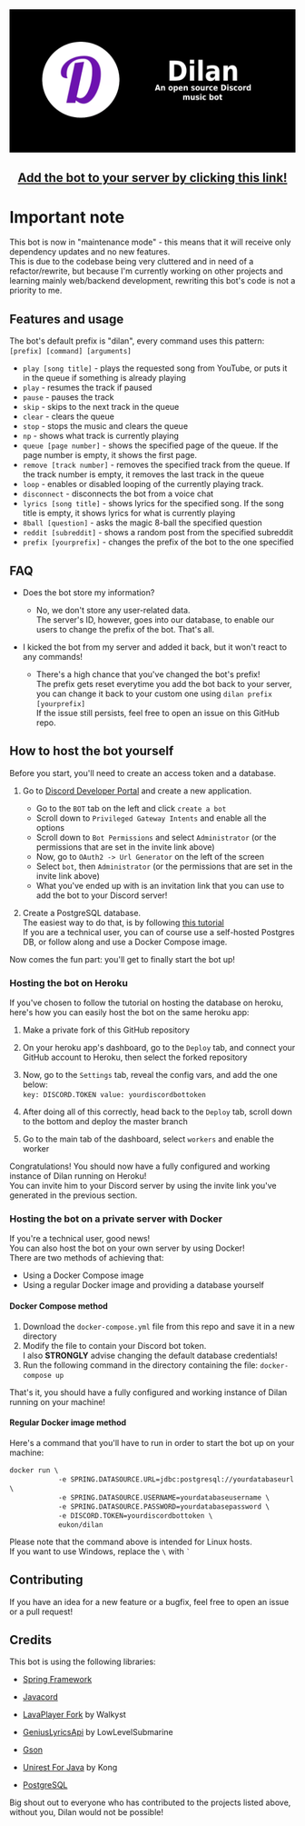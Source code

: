 <img src="dilan-banner.png" style="margin-left: auto; margin-right: auto" alt="banner">


<h2 align="center">
<a href="https://discord.com/api/oauth2/authorize?client_id=913511878523752519&permissions=274914725120&scope=bot">Add the bot to your server by clicking this link!</a>
</h2>

# Important note
This bot is now in "maintenance mode" - this means that it will receive only dependency updates and no new features.  
This is due to the codebase being very cluttered and in need of a refactor/rewrite, but because I'm currently working on other projects and learning mainly web/backend development, rewriting this bot's code is not a priority to me.

## Features and usage
The bot's default prefix is "dilan", every command uses this pattern:  
`[prefix] [command] [arguments]`

- `play [song title]` - plays the requested song from YouTube, or puts it in the queue if something is already playing
- `play` - resumes the track if paused
- `pause` - pauses the track
- `skip` - skips to the next track in the queue
- `clear` - clears the queue
- `stop` - stops the music and clears the queue
- `np` - shows what track is currently playing
- `queue [page number]` - shows the specified page of the queue. If the page number is empty, it shows the first page.
- `remove [track number]` - removes the specified track from the queue. If the track number is empty, it removes the last track in the queue
- `loop` - enables or disabled looping of the currently playing track.
- `disconnect` - disconnects the bot from a voice chat
- `lyrics [song title]` - shows lyrics for the specified song. If the song title is empty, it shows lyrics for what is currently playing
- `8ball [question]` - asks the magic 8-ball the specified question
- `reddit [subreddit]` - shows a random post from the specified subreddit
- `prefix [yourprefix]` - changes the prefix of the bot to the one specified

## FAQ
- Does the bot store my information?
    - No, we don't store any user-related data.  
    The server's ID, however, goes into our database, to enable our users to change the prefix of the bot. That's all.


- I kicked the bot from my server and added it back, but it won't react to any commands!
    - There's a high chance that you've changed the bot's prefix!  
    The prefix gets reset everytime you add the bot back to your server, you can change it back to your custom one using 
    `dilan prefix [yourprefix]`  
    If the issue still persists, feel free to open an issue on this GitHub repo.


## How to host the bot yourself
Before you start, you'll need to create an access token and a database.

1. Go to [Discord Developer Portal](https://discord.com/developers/applications)
   and create a new application.
    - Go to the `BOT` tab on the left and click `create a bot`
    - Scroll down to `Privileged Gateway Intents` and enable all the options
    - Scroll down to `Bot Permissions` and select `Administrator` (or the permissions that are set in the invite link above)
    - Now, go to `OAuth2 -> Url Generator` on the left of the screen
    - Select `bot`, then `Administrator` (or the permissions that are set in the invite link above)
    - What you've ended up with is an invitation link that you can use to add the bot to your Discord server!

2. Create a PostgreSQL database.<br>
The easiest way to do that, is by following [this tutorial](https://dev.to/prisma/how-to-setup-a-free-postgresql-database-on-heroku-1dc1)   
If you are a technical user, you can of course use a self-hosted Postgres DB, or follow along and use a Docker Compose image.

Now comes the fun part: you'll get to finally start the bot up!

### Hosting the bot on Heroku
If you've chosen to follow the tutorial on hosting the database on heroku, here's how you can easily host the bot on the same heroku app:

1. Make a private fork of this GitHub repository
2. On your heroku app's dashboard, go to the `Deploy` tab, and connect your GitHub account to Heroku, then select the forked repository
3. Now, go to the `Settings` tab, reveal the config vars, and add the one below:  
`key: DISCORD.TOKEN value: yourdiscordbottoken`

4. After doing all of this correctly, head back to the `Deploy` tab, scroll down to the bottom and deploy the master branch
5. Go to the main tab of the dashboard, select `workers` and enable the worker

Congratulations! You should now have a fully configured and working instance of Dilan running on Heroku!  
You can invite him to your Discord server by using the invite link you've generated in the previous section.

### Hosting the bot on a private server with Docker
If you're a technical user, good news!  
You can also host the bot on your own server by using Docker!  
There are two methods of achieving that:

- Using a Docker Compose image
- Using a regular Docker image and providing a database yourself


#### Docker Compose method
1. Download the `docker-compose.yml` file from this repo and save it in a new directory
2. Modify the file to contain your Discord bot token.  
I also **STRONGLY** advise changing the default database credentials!
3. Run the following command in the directory containing the file: `docker-compose up`

That's it, you should have a fully configured and working instance of Dilan running on your machine!

#### Regular Docker image method
Here's a command that you'll have to run in order to start the bot up on your machine:

```
docker run \
            -e SPRING.DATASOURCE.URL=jdbc:postgresql://yourdatabaseurl \
            -e SPRING.DATASOURCE.USERNAME=yourdatabaseusername \
            -e SPRING.DATASOURCE.PASSWORD=yourdatabasepassword \
            -e DISCORD.TOKEN=yourdiscordbottoken \
            eukon/dilan
```
Please note that the command above is intended for Linux hosts.  
If you want to use Windows, replace the `` \ `` with `` ` ``

## Contributing
If you have an idea for a new feature or a bugfix, feel free to open an issue or a pull request!

## Credits
This bot is using the following libraries:

- [Spring Framework](https://spring.io)

- [Javacord](https://javacord.org/)

- [LavaPlayer Fork](https://github.com/Walkyst/lavaplayer-fork) by Walkyst

- [GeniusLyricsApi](https://github.com/LowLevelSubmarine/GeniusLyricsAPI) by LowLevelSubmarine

- [Gson](https://github.com/google/gson)

- [Unirest For Java](http://kong.github.io/unirest-java/) by Kong

- [PostgreSQL](https://www.postgresql.org/)

Big shout out to everyone who has contributed to the projects listed above, without you, Dilan would not be possible!